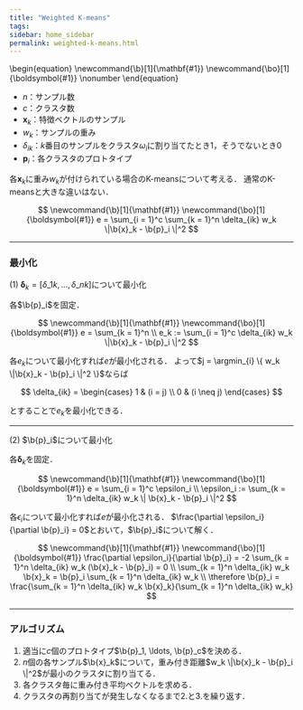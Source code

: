 ```yaml
---
title: "Weighted K-means"
tags:
sidebar: home_sidebar
permalink: weighted-k-means.html
---
```


\begin{equation}
\newcommand{\b}[1]{\mathbf{#1}}
\newcommand{\bo}[1]{\boldsymbol{#1}} \nonumber
\end{equation}

- $n$：サンプル数
- $c$：クラスタ数
- $\mathbf{x}_k$：特徴ベクトルのサンプル
- $w_k$：サンプルの重み
- $\delta_{ik}$：$k$番目のサンプルをクラスタ$\omega_i$に割り当てたとき1，そうでないとき0
- $\mathbf{p}_i$：各クラスタのプロトタイプ

各$\mathbf{x}_k$に重み$w_k$が付けられている場合のK-meansについて考える．
通常のK-meansと大きな違いはない．

$$
\newcommand{\b}[1]{\mathbf{#1}}
\newcommand{\bo}[1]{\boldsymbol{#1}}
e = \sum_{i = 1}^c \sum_{k = 1}^n \delta_{ik} w_k \|\b{x}_k - \b{p}_i \|^2
$$

---

### 最小化

(1) $\boldsymbol{\delta}_k = \left[ \delta\_{1k}, \ldots, \delta\_{nk} \right]$について最小化

各$\b{p}_i$を固定．

$$
\newcommand{\b}[1]{\mathbf{#1}}
\newcommand{\bo}[1]{\boldsymbol{#1}}
e = \sum_{k = 1}^n \\
e_k := \sum_{i = 1}^c \delta_{ik} w_k \|\b{x}_k - \b{p}_i \|^2
$$

各$e_k$について最小化すれば$e$が最小化される．
よって$j = \argmin_{i} \{ w_k \|\b{x}_k - \b{p}_i \|^2 \}$ならば

$$
\delta_{ik} = \begin{cases}
1 & (i = j) \\
0 & (i \neq j)
\end{cases}
$$

とすることで$e_k$を最小化できる．

---
(2) $\b{p}_i$について最小化

各$\boldsymbol{\delta}_k$を固定．

$$
\newcommand{\b}[1]{\mathbf{#1}}
\newcommand{\bo}[1]{\boldsymbol{#1}}
e = \sum_{i = 1}^c \epsilon_i \\
\epsilon_i := \sum_{k = 1}^n \delta_{ik} w_k \| \b{x}_k - \b{p}_i \|^2
$$

各$\epsilon_i$について最小化すれば$e$が最小化される．
$\frac{\partial \epsilon_i}{\partial \b{p}_i} = 0$とおいて，$\b{p}_i$について解く．

$$
\newcommand{\b}[1]{\mathbf{#1}}
\newcommand{\bo}[1]{\boldsymbol{#1}}
\frac{\partial \epsilon_i}{\partial \b{p}_i} = -2 \sum_{k = 1}^n \delta_{ik} w_k (\b{x}_k - \b{p}_i) = 0 \\
\sum_{k = 1}^n \delta_{ik} w_k \b{x}_k = \b{p}_i \sum_{k = 1}^n \delta_{ik} w_k \\
\therefore \b{p}_i = \frac{\sum_{k = 1}^n \delta_{ik} w_k \b{x}_k}{\sum_{k = 1}^n \delta_{ik} w_k}
$$

---

### アルゴリズム

1. 適当に$c$個のプロトタイプ$\b{p}_1, \ldots, \b{p}_c$を決める．
2. $n$個の各サンプル$\b{x}_k$について，重み付き距離$w_k \|\b{x}_k - \b{p}_i \|^2$が最小のクラスタに割り当てる．
3. 各クラスタ毎に重み付き平均ベクトルを求める．
4. クラスタの再割り当てが発生しなくなるまで2.と3.を繰り返す．
